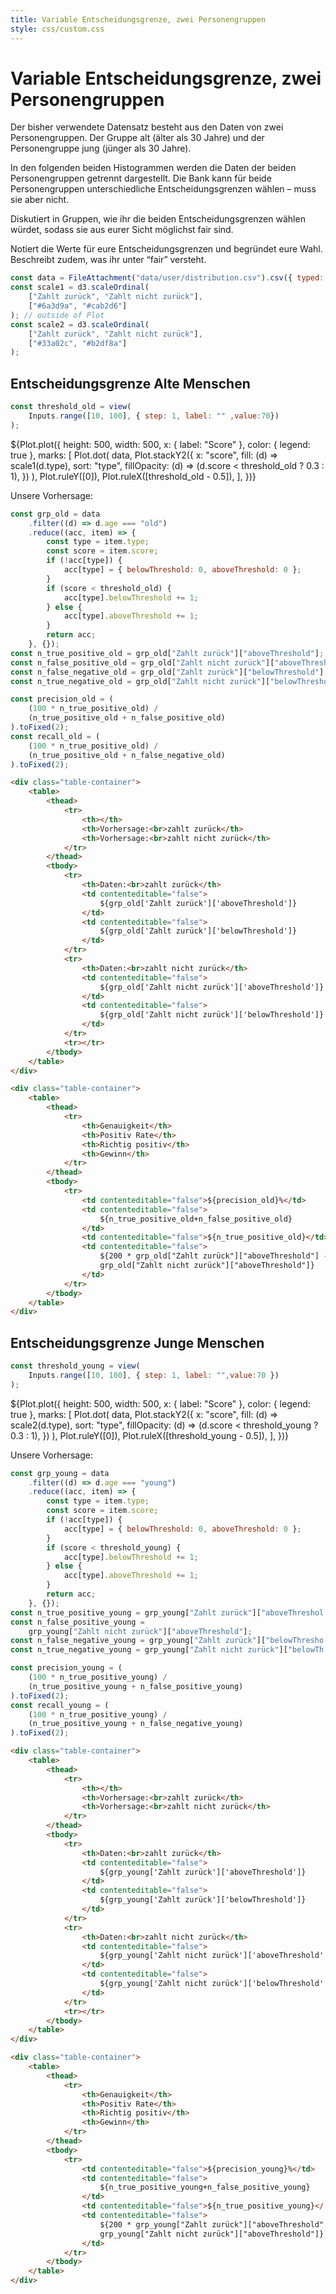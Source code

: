 ```yaml
---
title: Variable Entscheidungsgrenze, zwei Personengruppen
style: css/custom.css
---
```


# Variable Entscheidungsgrenze, zwei Personengruppen

Der bisher verwendete Datensatz besteht aus den Daten von zwei Personengruppen. Der Gruppe alt (älter als 30 Jahre) und der Personengruppe jung (jünger als 30 Jahre). 

In den folgenden beiden Histogrammen werden die Daten der beiden Personengruppen getrennt dargestellt. Die Bank kann für beide Personengruppen unterschiedliche Entscheidungsgrenzen wählen – muss sie aber nicht.

Diskutiert in Gruppen, wie ihr die beiden Entscheidungsgrenzen wählen würdet, sodass sie aus eurer Sicht möglichst fair sind. 

Notiert die Werte für eure Entscheidungsgrenzen und begründet eure Wahl. Beschreibt zudem, was ihr unter “fair” versteht. 


```js
const data = FileAttachment("data/user/distribution.csv").csv({ typed: true });
const scale1 = d3.scaleOrdinal(
    ["Zahlt zurück", "Zahlt nicht zurück"],
    ["#6a3d9a", "#cab2d6"]
); // outside of Plot
const scale2 = d3.scaleOrdinal(
    ["Zahlt zurück", "Zahlt nicht zurück"],
    ["#33a02c", "#b2df8a"]
);
```

<div class="grid grid-cols-2">
  <div class="card" style="max-width: 700px;">
    <h2>Entscheidungsgrenze Alte Menschen</h2>
    
```js
const threshold_old = view(
    Inputs.range([10, 100], { step: 1, label: "" ,value:70})
);
```

${Plot.plot({
height: 500,
width: 500,
x: { label: "Score" },
color: { legend: true },
marks: [
Plot.dot(
data,
Plot.stackY2({
x: "score",
fill: (d) => scale1(d.type),
sort: "type",
fillOpacity: (d) => (d.score < threshold_old ? 0.3 : 1),
})
),
Plot.ruleY([0]),
Plot.ruleX([threshold_old - 0.5]),
],
})}

Unsere Vorhersage:

```js
const grp_old = data
    .filter((d) => d.age === "old")
    .reduce((acc, item) => {
        const type = item.type;
        const score = item.score;
        if (!acc[type]) {
            acc[type] = { belowThreshold: 0, aboveThreshold: 0 };
        }
        if (score < threshold_old) {
            acc[type].belowThreshold += 1;
        } else {
            acc[type].aboveThreshold += 1;
        }
        return acc;
    }, {});
const n_true_positive_old = grp_old["Zahlt zurück"]["aboveThreshold"];
const n_false_positive_old = grp_old["Zahlt nicht zurück"]["aboveThreshold"];
const n_false_negative_old = grp_old["Zahlt zurück"]["belowThreshold"];
const n_true_negative_old = grp_old["Zahlt nicht zurück"]["belowThreshold"];

const precision_old = (
    (100 * n_true_positive_old) /
    (n_true_positive_old + n_false_positive_old)
).toFixed(2);
const recall_old = (
    (100 * n_true_positive_old) /
    (n_true_positive_old + n_false_negative_old)
).toFixed(2);
```

```html
<div class="table-container">
    <table>
        <thead>
            <tr>
                <th></th>
                <th>Vorhersage:<br>zahlt zurück</th>
                <th>Vorhersage:<br>zahlt nicht zurück</th>
            </tr>
        </thead>
        <tbody>
            <tr>
                <th>Daten:<br>zahlt zurück</th>
                <td contenteditable="false">
                    ${grp_old['Zahlt zurück']['aboveThreshold']}
                </td>
                <td contenteditable="false">
                    ${grp_old['Zahlt zurück']['belowThreshold']}
                </td>
            </tr>
            <tr>
                <th>Daten:<br>zahlt nicht zurück</th>
                <td contenteditable="false">
                    ${grp_old['Zahlt nicht zurück']['aboveThreshold']}
                </td>
                <td contenteditable="false">
                    ${grp_old['Zahlt nicht zurück']['belowThreshold']}
                </td>
            </tr>
            <tr></tr>
        </tbody>
    </table>
</div>
```



```html
<div class="table-container">
    <table>
        <thead>
            <tr>
                <th>Genauigkeit</th>
                <th>Positiv Rate</th>
                <th>Richtig positiv</th>
                <th>Gewinn</th>
            </tr>
        </thead>
        <tbody>
            <tr>
                <td contenteditable="false">${precision_old}%</td>
                <td contenteditable="false">
                    ${n_true_positive_old+n_false_positive_old}
                </td>
                <td contenteditable="false">${n_true_positive_old}</td>
                <td contenteditable="false">
                    ${200 * grp_old["Zahlt zurück"]["aboveThreshold"] - 1000 *
                    grp_old["Zahlt nicht zurück"]["aboveThreshold"]}
                </td>
            </tr>
        </tbody>
    </table>
</div>
```

</div>

  <div class="card" style="max-width: 500px;">
    <h2>Entscheidungsgrenze Junge Menschen</h2>

```js
const threshold_young = view(
    Inputs.range([10, 100], { step: 1, label: "",value:70 })
);
```

${Plot.plot({
height: 500,
width: 500,
x: { label: "Score" },
color: { legend: true },
marks: [
Plot.dot(
data,
Plot.stackY2({
x: "score",
fill: (d) => scale2(d.type),
sort: "type",
fillOpacity: (d) => (d.score < threshold_young ? 0.3 : 1),
})
),
Plot.ruleY([0]),
Plot.ruleX([threshold_young - 0.5]),
],
})}

Unsere Vorhersage:

```js
const grp_young = data
    .filter((d) => d.age === "young")
    .reduce((acc, item) => {
        const type = item.type;
        const score = item.score;
        if (!acc[type]) {
            acc[type] = { belowThreshold: 0, aboveThreshold: 0 };
        }
        if (score < threshold_young) {
            acc[type].belowThreshold += 1;
        } else {
            acc[type].aboveThreshold += 1;
        }
        return acc;
    }, {});
const n_true_positive_young = grp_young["Zahlt zurück"]["aboveThreshold"];
const n_false_positive_young =
    grp_young["Zahlt nicht zurück"]["aboveThreshold"];
const n_false_negative_young = grp_young["Zahlt zurück"]["belowThreshold"];
const n_true_negative_young = grp_young["Zahlt nicht zurück"]["belowThreshold"];

const precision_young = (
    (100 * n_true_positive_young) /
    (n_true_positive_young + n_false_positive_young)
).toFixed(2);
const recall_young = (
    (100 * n_true_positive_young) /
    (n_true_positive_young + n_false_negative_young)
).toFixed(2);
```

```html
<div class="table-container">
    <table>
        <thead>
            <tr>
                <th></th>
                <th>Vorhersage:<br>zahlt zurück</th>
                <th>Vorhersage:<br>zahlt nicht zurück</th>
            </tr>
        </thead>
        <tbody>
            <tr>
                <th>Daten:<br>zahlt zurück</th>
                <td contenteditable="false">
                    ${grp_young['Zahlt zurück']['aboveThreshold']}
                </td>
                <td contenteditable="false">
                    ${grp_young['Zahlt zurück']['belowThreshold']}
                </td>
            </tr>
            <tr>
                <th>Daten:<br>zahlt nicht zurück</th>
                <td contenteditable="false">
                    ${grp_young['Zahlt nicht zurück']['aboveThreshold']}
                </td>
                <td contenteditable="false">
                    ${grp_young['Zahlt nicht zurück']['belowThreshold']}
                </td>
            </tr>
            <tr></tr>
        </tbody>
    </table>
</div>
```



```html
<div class="table-container">
    <table>
        <thead>
            <tr>
                <th>Genauigkeit</th>
                <th>Positiv Rate</th>
                <th>Richtig positiv</th>
                <th>Gewinn</th>
            </tr>
        </thead>
        <tbody>
            <tr>
                <td contenteditable="false">${precision_young}%</td>
                <td contenteditable="false">
                    ${n_true_positive_young+n_false_positive_young}
                </td>
                <td contenteditable="false">${n_true_positive_young}</td>
                <td contenteditable="false">
                    ${200 * grp_young["Zahlt zurück"]["aboveThreshold"] - 1000 *
                    grp_young["Zahlt nicht zurück"]["aboveThreshold"]}
                </td>
            </tr>
        </tbody>
    </table>
</div>
```

  </div>
</div>
